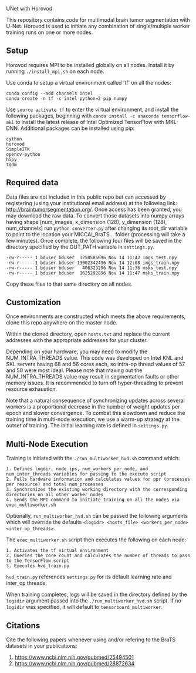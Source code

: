 UNet with Horovod

This repository contains code for multimodal brain tumor segmentation with U-Net. Horovod is used to initiate any combination of single/multiple worker training runs on one or more nodes. 

## Setup

Horovod requires MPI to be installed globally on all nodes. Install it by running `./install_mpi.sh` on each node.

Use conda to setup a virtual environment called 'tf' on all the nodes:
```
conda config --add channels intel
conda create -n tf -c intel python=2 pip numpy
```
Use `source activate tf` to enter the virtual environment, and install the following packages, beginning with `conda install -c anaconda tensorflow-mkl` to install the latest release of Intel Optimized TensorFlow with MKL-DNN. Additional packages can be installed using pip:
```
cython
horovod
SimpleITK
opencv-python
h5py
tqdm
```

## Required data

Data files are not included in this public repo but can accessed by registering (using your institutional email address) at the following link: http://braintumorsegmentation.org/. Once access has been granted, you may download the raw data. To convert those datasets into numpy arrays having shape [num_images, x_dimension (128), y_dimension (128), num_channels] run `python converter.py` after changing its root_dir variable to point to the location your MICCAI_BraTS... folder (processing will take a few minutes). Once complete, the following four files will be saved in the directory specified by the OUT_PATH variable in `settings.py`.

```
-rw-r----- 1 bduser bduser  3250585696 Nov 14 11:42 imgs_test.npy
-rw-r----- 1 bduser bduser 13002342496 Nov 14 12:08 imgs_train.npy
-rw-r----- 1 bduser bduser   406323296 Nov 14 11:36 msks_test.npy
-rw-r----- 1 bduser bduser  1625292896 Nov 14 11:47 msks_train.npy
```

Copy these files to that same directory on all nodes.

## Customization

Once environments are constructed which meets the above requirements, clone this repo anywhere on the master node.

Within the cloned directory, open `hosts.txt` and replace the current addresses with the appropriate addresses for your cluster.

Depending on your hardware, you may need to modify the NUM_INTRA_THREADS value. This code was developed on Intel KNL and SKL servers having 68 and 56 cores each, so intra-op thread values of 57 and 50 were most ideal. Please note that maxing out the NUM_INTRA_THREADS value may result in segmentation faults or other memory issues. It is recommended to turn off hyper-threading to prevent resource exhaustion.

Note that a natural consequence of synchronizing updates across several workers is a proportional decrease in the number of weight updates per epoch and slower convergence. To combat this slowdown and reduce the training time in multi-node execution, we use a warm-up strategy at the outset of training. The initial learning rate is defined in `settings.py`.

## Multi-Node Execution

Training is initiated with the `./run_multiworker_hvd.sh` command which:

```
1. Defines logdir, node_ips, num_workers_per_node, and num_inter_threads variables for passing to the execute script
2. Pulls hardware information and calculates values for ppr (processes per resource) and total num_processes 
3. Synchronizes the existing working directory with the corresponding directories on all other worker nodes
4. Sends the MPI command to initiate training on all the nodes via exec_multiworker.sh
```
Optionally, `run_multiworker_hvd.sh` can be passed the following arguments which will override the defaults `<logidr> <hosts_file> <workers_per_node> <inter_op_threads>`.

The `exec_multiworker.sh` script then executes the following on each node:

```
1. Activates the tf virtual environment
2. Queries the core count and calculates the number of threads to pass to the TensorFlow script
3. Executes hvd_train.py
```

`hvd_train.py` references `settings.py` for its default learning rate and inter_op threads. 

When training completes, logs will be saved in the directory defined by the `logidir` argument passed into the `./run_multiworker_hvd.sh` script. If no `logidir` was specified, it will default to `tensorboard_multiworker`.

## Citations

Cite the following papers whenever using and/or refering to the BraTS datasets in your publications:

1. https://www.ncbi.nlm.nih.gov/pubmed/25494501
2. https://www.ncbi.nlm.nih.gov/pubmed/28872634
